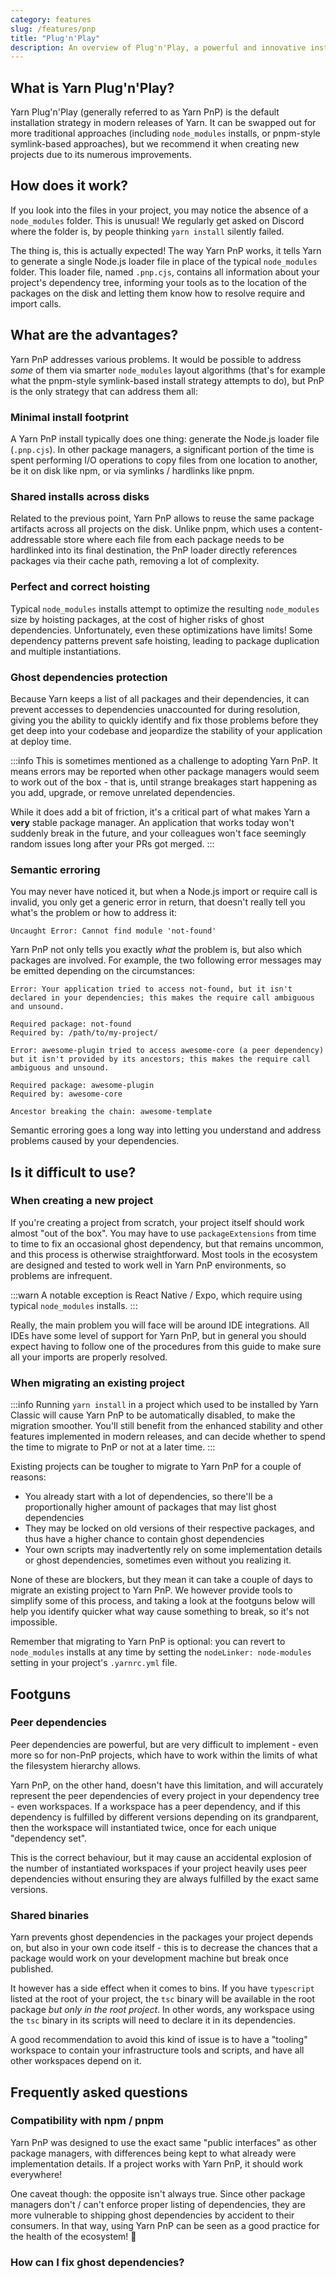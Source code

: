 ```yaml
---
category: features
slug: /features/pnp
title: "Plug'n'Play"
description: An overview of Plug'n'Play, a powerful and innovative installation strategy for Node.
---
```


## What is Yarn Plug'n'Play?

Yarn Plug'n'Play (generally referred to as Yarn PnP) is the default installation strategy in modern releases of Yarn. It can be swapped out for more traditional approaches (including `node_modules` installs, or pnpm-style symlink-based approaches), but we recommend it when creating new projects due to its numerous improvements.

## How does it work?

If you look into the files in your project, you may notice the absence of a `node_modules` folder. This is unusual! We regularly get asked on Discord where the folder is, by people thinking `yarn install` silently failed.

The thing is, this is actually expected! The way Yarn PnP works, it tells Yarn to generate a single Node.js loader file in place of the typical `node_modules` folder. This loader file, named `.pnp.cjs`, contains all information about your project's dependency tree, informing your tools as to the location of the packages on the disk and letting them know how to resolve require and import calls.

## What are the advantages?

Yarn PnP addresses various problems. It would be possible to address _some_ of them via smarter `node_modules` layout algorithms (that's for example what the pnpm-style symlink-based install strategy attempts to do), but PnP is the only strategy that can address them all:

### Minimal install footprint

A Yarn PnP install typically does one thing: generate the Node.js loader file (`.pnp.cjs`). In other package managers, a significant portion of the time is spent performing I/O operations to copy files from one location to another, be it on disk like npm, or via symlinks / hardlinks like pnpm.

### Shared installs across disks

Related to the previous point, Yarn PnP allows to reuse the same package artifacts across all projects on the disk. Unlike pnpm, which uses a content-addressable store where each file from each package needs to be hardlinked into its final destination, the PnP loader directly references packages via their cache path, removing a lot of complexity.

### Perfect and correct hoisting

Typical `node_modules` installs attempt to optimize the resulting `node_modules` size by hoisting packages, at the cost of higher risks of ghost dependencies. Unfortunately, even these optimizations have limits! Some dependency patterns prevent safe hoisting, leading to package duplication and multiple instantiations.

### Ghost dependencies protection

Because Yarn keeps a list of all packages and their dependencies, it can prevent accesses to dependencies unaccounted for during resolution, giving you the ability to quickly identify and fix those problems before they get deep into your codebase and jeopardize the stability of your application at deploy time.

:::info
This is sometimes mentioned as a challenge to adopting Yarn PnP. It means errors may be reported when other package managers would seem to work out of the box - that is, until strange breakages start happening as you add, upgrade, or remove unrelated dependencies.

While it does add a bit of friction, it's a critical part of what makes Yarn a **very** stable package manager. An application that works today won't suddenly break in the future, and your colleagues won't face seemingly random issues long after your PRs got merged.
:::

### Semantic erroring

You may never have noticed it, but when a Node.js import or require call is invalid, you only get a generic error in return, that doesn't really tell you what's the problem or how to address it:

```
Uncaught Error: Cannot find module 'not-found'
```

Yarn PnP not only tells you exactly *what* the problem is, but also which packages are involved. For example, the two following error messages may be emitted depending on the circumstances:

```
Error: Your application tried to access not-found, but it isn't declared in your dependencies; this makes the require call ambiguous and unsound.

Required package: not-found
Required by: /path/to/my-project/
```

```
Error: awesome-plugin tried to access awesome-core (a peer dependency) but it isn't provided by its ancestors; this makes the require call ambiguous and unsound.

Required package: awesome-plugin
Required by: awesome-core

Ancestor breaking the chain: awesome-template
```

Semantic erroring goes a long way into letting you understand and address problems caused by your dependencies.

## Is it difficult to use?

### When creating a new project

If you're creating a project from scratch, your project itself should work almost "out of the box". You may have to use `packageExtensions` from time to time to fix an occasional ghost dependency, but that remains uncommon, and this process is otherwise straightforward. Most tools in the ecosystem are designed and tested to work well in Yarn PnP environments, so problems are infrequent.

:::warn
A notable exception is React Native / Expo, which require using typical `node_modules` installs.
:::

Really, the main problem you will face will be around IDE integrations. All IDEs have some level of support for Yarn PnP, but in general you should expect having to follow one of the procedures from this guide to make sure all your imports are properly resolved.

### When migrating an existing project

:::info
Running `yarn install` in a project which used to be installed by Yarn Classic will cause Yarn PnP to be automatically disabled, to make the migration smoother. You'll still benefit from the enhanced stability and other features implemented in modern releases, and can decide whether to spend the time to migrate to PnP or not at a later time.
:::

Existing projects can be tougher to migrate to Yarn PnP for a couple of reasons:

- You already start with a lot of dependencies, so there'll be a proportionally higher amount of packages that may list ghost dependencies
- They may be locked on old versions of their respective packages, and thus have a higher chance to contain ghost dependencies
- Your own scripts may inadvertently rely on some implementation details or ghost dependencies, sometimes even without you realizing it.

None of these are blockers, but they mean it can take a couple of days to migrate an existing project to Yarn PnP. We however provide tools to simplify some of this process, and taking a look at the footguns below will help you identify quicker what way cause something to break, so it's not impossible.

Remember that migrating to Yarn PnP is optional: you can revert to `node_modules` installs at any time by setting the `nodeLinker: node-modules` setting in your project's `.yarnrc.yml` file.

## Footguns

### Peer dependencies

Peer dependencies are powerful, but are very difficult to implement - even more so for non-PnP projects, which have to work within the limits of what the filesystem hierarchy allows.

Yarn PnP, on the other hand, doesn't have this limitation, and will accurately represent the peer dependencies of every project in your dependency tree - even workspaces. If a workspace has a peer dependency, and if this dependency is fulfilled by different versions depending on its grandparent, then the workspace will instantiated twice, once for each unique "dependency set".

This is the correct behaviour, but it may cause an accidental explosion of the number of instantiated workspaces if your project heavily uses peer dependencies without ensuring they are always fulfilled by the exact same versions.

### Shared binaries

Yarn prevents ghost dependencies in the packages your project depends on, but also in your own code itself - this is to decrease the chances that a package would work on your development machine but break once published.

It however has a side effect when it comes to bins. If you have `typescript` listed at the root of your project, the `tsc` binary will be available in the root package _but only in the root project_. In other words, any workspace using the `tsc` binary in its scripts will need to declare it in its dependencies.

A good recommendation to avoid this kind of issue is to have a "tooling" workspace to contain your infrastructure tools and scripts, and have all other workspaces depend on it.

## Frequently asked questions

### Compatibility with npm / pnpm

Yarn PnP was designed to use the exact same "public interfaces" as other package managers, with differences being kept to what already were implementation details. If a project works with Yarn PnP, it should work everywhere!

One caveat though: the opposite isn't always true. Since other package managers don't / can't enforce proper listing of dependencies, they are more vulnerable to shipping ghost dependencies by accident to their consumers. In that way, using Yarn PnP can be seen as a good practice for the health of the ecosystem! 🙂

### How can I fix ghost dependencies?
